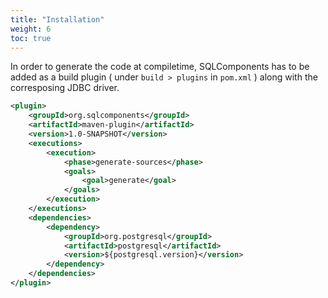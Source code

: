 ```yaml
---
title: "Installation"
weight: 6
toc: true
---
```


In order to generate the code at compiletime, SQLComponents has to be added as a build plugin ( under  `build > plugins` in `pom.xml` ) along with the corresposing JDBC driver.

```xml
<plugin>
	<groupId>org.sqlcomponents</groupId>
	<artifactId>maven-plugin</artifactId>
	<version>1.0-SNAPSHOT</version>
	<executions>
		<execution>
			<phase>generate-sources</phase>
			<goals>
				<goal>generate</goal>
			</goals>
		</execution>
	</executions>
	<dependencies>
		<dependency>
			<groupId>org.postgresql</groupId>
			<artifactId>postgresql</artifactId>
			<version>${postgresql.version}</version>
		</dependency>
	</dependencies>
</plugin>
```
